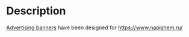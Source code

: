 # Description  

[Advertising banners](https://anastasiyanikalayeva.github.io/banners/) have been designed for https://www.napishem.ru/
